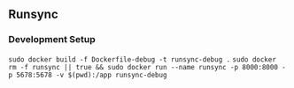 ## Runsync



### Development Setup
`sudo docker build -f Dockerfile-debug -t runsync-debug .`
`sudo docker rm -f runsync || true && sudo docker run --name runsync -p 8000:8000 -p 5678:5678 -v $(pwd):/app runsync-debug`
